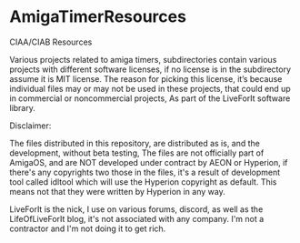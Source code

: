 # AmigaTimerResources
CIAA/CIAB Resources

Various projects related to amiga timers, subdirectories contain various projects with different software licenses, if no license is in the subdirectory assume it is MIT license. The reason for picking this license, it’s because individual files may or may not be used in these projects, that could end up in commercial or noncommercial projects, As part of the LiveForIt software library.

Disclaimer:

The files distributed in this repository, are distributed as is, and the development, without beta testing, The files are not officially part of AmigaOS, and are NOT developed under contract by AEON or Hyperion, if there's any copyrights two those in the files, it's a result of development tool called idltool which will use the Hyperion copyright as default. This means not that they were written by Hyperion in any way.

LiveForIt is the nick, I use on various forums, discord, as well as the LifeOfLiveForIt blog, it's not associated with any company. I'm not a contractor and I'm not doing it to get rich.
